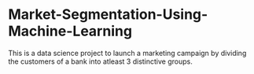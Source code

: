 # Market-Segmentation-Using-Machine-Learning
This is a data science project to launch a marketing campaign by dividing the customers of a bank into atleast 3 distinctive groups.
